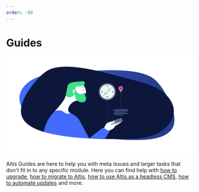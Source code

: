```yaml
---
order: -90
---
```


# Guides

![Guides banner](./assets/banner-guides.png)

Altis Guides are here to help you with meta issues and larger tasks that don't fit in to any specific module. Here you can find help
with [how to upgrade](./upgrading/README.md), [how to migrate to Altis](docs://guides/migrating/),
[how to use Altis as a headless CMS](./headless/), [how to automate updates](./automatic-updates.md) and more.
